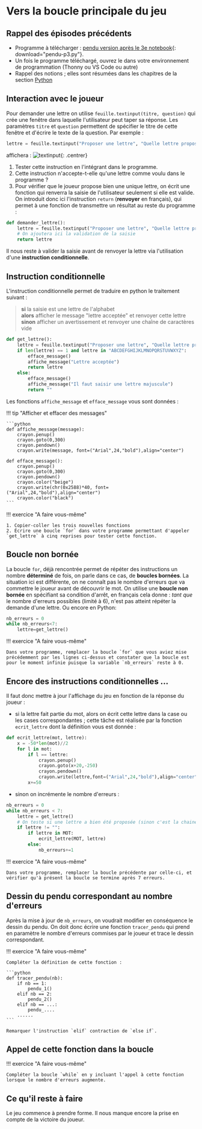 # Vers la boucle principale du jeu

## Rappel des épisodes précédents

* Programme à télécharger : [pendu version après le 3e notebook](../downloads/pendu-p3.py){: download="pendu-p3.py"}.
* Un fois le programme téléchargé, ouvrez le dans votre environnement de programmation (Thonny ou VS Code ou autre)
* Rappel des notions ; elles sont résumées dans les chapitres de la section [Python](../../02_Python/intro/)

## Interaction avec le joueur

Pour demander une lettre  on utilise `feuille.textinput(titre, question)` qui crée une fenêtre dans laquelle l'utilisateur peut taper sa réponse. Les paramètres `titre` et `question` permettent de spécifier le titre de cette fenêtre et d'écrire le texte de la question.
Par exemple :

```python
lettre = feuille.textinput("Proposer une lettre", "Quelle lettre proposez-vous ?")
```
 affichera :
![textinput](../assets/images/textinput.png){: .centrer}

1. Tester cette instruction en l'intégrant dans le programme.
2. Cette instruction n'accepte-t-elle qu'une lettre comme voulu dans le programme ?
3. Pour vérifier que le joueur propose bien une unique lettre, on écrit une fonction qui renverra la saisie de l'utilisateur seulement si elle est valide. On introduit donc ici l'instruction `return` (**renvoyer** en français), qui permet à une fonction de transmettre un résultat au reste du programme :

```python linenums="1"
def demander_lettre():
    lettre = feuille.textinput("Proposer une lettre", "Quelle lettre proposez-vous ?")
    # On ajoutera ici la validation de la saisie
    return lettre
```

Il nous reste à valider la saisie avant de renvoyer la lettre via l'utilisation d'une **instruction conditionnelle**.

## Instruction conditionnelle

L'instruction conditionnelle permet de traduire en python le traitement suivant :

> **si** la saisie est une lettre de l'alphabet <br>
**alors** afficher le message "lettre acceptée" et renvoyer cette lettre<br>
**sinon** afficher un avertissement et renvoyer une chaîne de caractères vide

```python linenums="1"
def get_lettre():
    lettre = feuille.textinput("Proposer une lettre", "Quelle lettre proposez-vous ?")
    if len(lettre) == 1 and lettre in "ABCDEFGHIJKLMNOPQRSTUVWXYZ":
        efface_message()
        affiche_message("Lettre acceptée")
        return lettre
    else:
        efface_message()
        affiche_message("Il faut saisir une lettre majuscule")
        return ""
```

Les fonctions `affiche_message` et `efface_message` vous sont données :

!!! tip "Afficher et effacer des messages"

    ```python
    def affiche_message(message):
        crayon.penup()
        crayon.goto(0,300)
        crayon.pendown()
        crayon.write(message, font=("Arial",24,"bold"),align="center")

    def efface_message():
        crayon.penup()
        crayon.goto(0,300)
        crayon.pendown()
        crayon.color("beige")
        crayon.write(chr(0x2588)*40, font=("Arial",24,"bold"),align="center")
        crayon.color("black")
    ```

!!! exercice "A faire vous-même"

    1. Copier-coller les trois nouvelles fonctions
    2. Écrire une boucle `for` dans votre programme permettant d'appeler `get_lettre` à cinq reprises pour tester cette fonction.


## Boucle non bornée

La boucle `for`, déjà rencontrée permet de répéter des instructions un nombre **déterminé** de fois, on parle dans ce cas, de **boucles bornées**. La situation ici est différente, on ne connaît pas le nombre d'erreurs que va commettre le joueur avant de découvrir le mot. On utilise une **boucle non bornée** en spécifiant sa condition d'arrêt, en français cela donne : *tant que* le nombre d'erreurs possibles (limité à 6), n'est pas atteint répéter la demande d'une lettre. Ou encore en Python:

```python
nb_erreurs = 0
while nb_erreurs<7:
    lettre=get_lettre()
```

!!! exercice "A faire vous-même"

    Dans votre programme, remplacer la boucle `for` que vous aviez mise précédemment par les lignes ci-dessus et constater que la boucle est pour le moment infinie puisque la variable `nb_erreurs` reste à 0. 

## Encore des instructions conditionnelles ...

Il faut donc mettre à jour l'affichage du jeu en fonction de la réponse du joueur :

* si la lettre fait  partie du mot, alors on écrit cette lettre dans la case ou les cases correspondantes ; cette tâche est réalisée par la fonction `ecrit_lettre` dont la définition vous est donnée :

```python
def ecrit_lettre(mot, lettre):
    x = -50*len(mot)//2
    for l in mot:
        if l == lettre:
            crayon.penup()
            crayon.goto(x+20,-250)
            crayon.pendown()
            crayon.write(lettre,font=("Arial",24,"bold"),align="center")
        x+=50
```

* sinon on incrémente le nombre d'erreurs :

```python
nb_erreurs = 0
while nb_erreurs < 7:
    lettre = get_lettre()
    # On teste si une lettre a bien été proposée (sinon c'est la chaine vide qui est renvoyée)
    if lettre != "":
        if lettre in MOT:
            ecrit_lettre(MOT, lettre)
        else:
            nb_erreurs+=1
```

!!! exercice "A faire vous-même"

    Dans votre programme, remplacer la boucle précédente par celle-ci, et vérifier qu'à présent la boucle se termine après 7 erreurs.

## Dessin du pendu correspondant au nombre d'erreurs

Après la mise à jour de `nb_erreurs`, on voudrait modifier en conséquence le dessin du pendu. On doit donc écrire une fonction `tracer_pendu` qui prend en paramètre le nombre d'erreurs commises par le joueur et trace le dessin correspondant. 

!!! exercice "A faire vous-même"

    Compléter la définition de cette fonction :

    ```python
    def tracer_pendu(nb):
        if nb == 1:
            pendu_1()
        elif nb == 2:
            pendu_2()
        elif nb == ...:
            pendu_....
        ......
    ```

    Remarquer l'instruction `elif` contraction de `else if`.


## Appel de cette fonction dans la boucle

!!! exercice "A faire vous-même"

    Compléter la boucle `while` en y incluant l'appel à cette fonction lorsque le nombre d'erreurs augmente.

## Ce qu'il reste à faire

Le jeu commence à prendre forme. Il nous manque encore la prise en compte de la victoire du joueur.